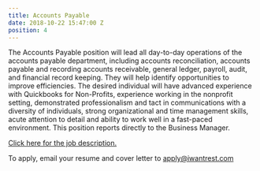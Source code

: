 ```yaml
---
title: Accounts Payable
date: 2018-10-22 15:47:00 Z
position: 4
---
```


The Accounts Payable position will lead all day-to-day operations of the accounts payable department, including accounts reconciliation, accounts payable and recording accounts receivable, general ledger, payroll, audit, and financial record keeping. They will help identify opportunities to improve efficiencies. The desired individual will have advanced experience with Quickbooks for Non-Profits, experience working in the nonprofit setting, demonstrated professionalism and tact in communications with a diversity of individuals, strong organizational and time management skills, acute attention to detail and ability to work well in a fast-paced environment. This position reports directly to the Business Manager.

[Click here for the job description.](/uploads/REST_Accounts-Payable.pdf)

To apply, email your resume and cover letter to [apply@iwantrest.com](mailto:apply@iwantrest.com)